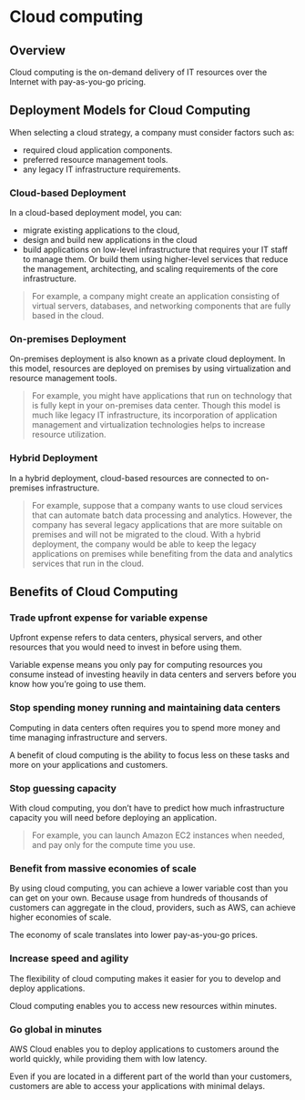 # Cloud computing

## Overview

Cloud computing is the on-demand delivery of IT resources over the Internet with pay-as-you-go pricing.

## Deployment Models for Cloud Computing

When selecting a cloud strategy, a company must consider factors such as:
- required cloud application components.
- preferred resource management tools.
- any legacy IT infrastructure requirements.

### Cloud-based Deployment

In a cloud-based deployment model, you can:
- migrate existing applications to the cloud,
- design and build new applications in the cloud
- build applications on low-level infrastructure that requires your IT staff to manage them. Or build them using higher-level services that reduce the management, architecting, and scaling requirements of the core infrastructure.

> For example, a company might create an application consisting of virtual servers, databases, and networking components that are fully based in the cloud.

### On-premises Deployment

On-premises deployment is also known as a private cloud deployment. In this model, resources are deployed on premises by using virtualization and resource management tools.

> For example, you might have applications that run on technology that is fully kept in your on-premises data center. Though this model is much like legacy IT infrastructure, its incorporation of application management and virtualization technologies helps to increase resource utilization.

### Hybrid Deployment

In a hybrid deployment, cloud-based resources are connected to on-premises infrastructure.

> For example, suppose that a company wants to use cloud services that can automate batch data processing and analytics. However, the company has several legacy applications that are more suitable on premises and will not be migrated to the cloud. With a hybrid deployment, the company would be able to keep the legacy applications on premises while benefiting from the data and analytics services that run in the cloud.


## Benefits of Cloud Computing

### Trade upfront expense for variable expense

Upfront expense refers to data centers, physical servers, and other resources that you would need to invest in before using them.

Variable expense means you only pay for computing resources you consume instead of investing heavily in data centers and servers before you know how you’re going to use them.

### Stop spending money running and maintaining data centers

Computing in data centers often requires you to spend more money and time managing infrastructure and servers.

A benefit of cloud computing is the ability to focus less on these tasks and more on your applications and customers.

### Stop guessing capacity

With cloud computing, you don’t have to predict how much infrastructure capacity you will need before deploying an application.

> For example, you can launch Amazon EC2 instances when needed, and pay only for the compute time you use.

### Benefit from massive economies of scale

By using cloud computing, you can achieve a lower variable cost than you can get on your own. Because usage from hundreds of thousands of customers can aggregate in the cloud, providers, such as AWS, can achieve higher economies of scale.

The economy of scale translates into lower pay-as-you-go prices. 

### Increase speed and agility

The flexibility of cloud computing makes it easier for you to develop and deploy applications.

Cloud computing enables you to access new resources within minutes.

### Go global in minutes

AWS Cloud enables you to deploy applications to customers around the world quickly, while providing them with low latency.

Even if you are located in a different part of the world than your customers, customers are able to access your applications with minimal delays. 

